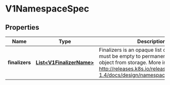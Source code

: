 
# V1NamespaceSpec

## Properties
Name | Type | Description | Notes
------------ | ------------- | ------------- | -------------
**finalizers** | [**List&lt;V1FinalizerName&gt;**](V1FinalizerName.md) | Finalizers is an opaque list of values that must be empty to permanently remove object from storage. More info: http://releases.k8s.io/release-1.4/docs/design/namespaces.md#finalizers |  [optional]



